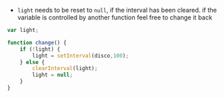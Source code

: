

* `light` needs to be reset to `null`, if the interval has been cleared. if the variable is controlled by another function feel free to change it back
```js
var light;

function change() {
    if (!light) {
        light = setInterval(disco,100);
    } else {
        clearInterval(light);
        light = null;
    }
}
```